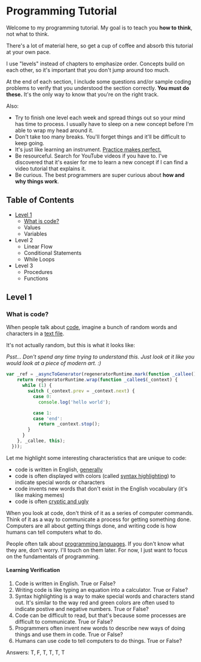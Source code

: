 # Programming Tutorial
Welcome to my programming tutorial. My goal is to teach you **how to think**, not what to think.

There's a lot of material here, so get a cup of coffee and absorb this tutorial at your own pace.

I use "levels" instead of chapters to emphasize order. Concepts build on each other, so it's important that you don't jump around too much.

At the end of each section, I include some questions and/or sample coding problems to verify that you understood the section correctly. **You must do these.** It's the only way to know that you're on the right track.

Also:
* Try to finish one level each week and spread things out so your mind has time to process. I usually have to sleep on a new concept before I'm able to wrap my head around it.
* Don't take too many breaks. You'll forget things and it'll be difficult to keep going.
* It's just like learning an instrument. [Practice makes perfect.](http://lifehacker.com/5939374/a-better-way-to-practice)
* Be resourceful. Search for YouTube videos if you have to. I've discovered that it's easier for me to learn a new concept if I can find a video tutorial that explains it.
* Be curious. The best programmers are super curious about **how and why things work**.


## Table of Contents
* [Level 1](#level-1)
  * [What is code?](#what-is-code)
  * Values
  * Variables
* Level 2
  * Linear Flow
  * Conditional Statements
  * While Loops
* Level 3
  * Procedures
  * Functions


## Level 1

### What is code?
When people talk about [code](https://en.wikipedia.org/wiki/Source_code), imagine a bunch of random words and characters in a [text file](https://en.wikipedia.org/wiki/Text_file).

It's not actually random, but this is what it looks like:

*Psst... Don't spend any time trying to understand this. Just look at it like you would look at a piece of modern art. :)*
```js
var _ref = _asyncToGenerator(regeneratorRuntime.mark(function _callee() {
    return regeneratorRuntime.wrap(function _callee$(_context) {
      while (1) {
        switch (_context.prev = _context.next) {
          case 0:
            console.log('hello world');

          case 1:
          case 'end':
            return _context.stop();
        }
      }
    }, _callee, this);
  }));
```

Let me highlight some interesting characteristics that are unique to code:

* code is written in English, [generally](http://softwareengineering.stackexchange.com/questions/1483/do-people-in-non-english-speaking-countries-code-in-english)
* code is often displayed with colors (called [syntax highlighting](https://en.wikipedia.org/wiki/Syntax_highlighting)) to indicate special words or characters
* code invents new words that don't exist in the English vocabulary (it's like making memes)
* code is often [cryptic and ugly](https://blog.codinghorror.com/code-isnt-beautiful/)

When you look at code, don't think of it as a series of computer commands. Think of it as a way to communicate a process for getting something done. Computers are all about getting things done, and writing code is how humans can tell computers what to do.

People often talk about [programming languages](https://en.wikipedia.org/wiki/Programming_language). If you don't know what they are, don't worry. I'll touch on them later. For now, I just want to focus on the fundamentals of programming.


#### Learning Verification
1. Code is written in English. True or False?
2. Writing code is like typing an equation into a calculator. True or False?
3. Syntax highlighting is a way to make special words and characters stand out. It's similar to the way red and green colors are often used to indicate postive and negative numbers. True or False?
4. Code can be difficult to read, but that's because some processes are difficult to communicate. True or False?
5. Programmers often invent new words to describe new ways of doing things and use them in code. True or False?
6. Humans can use code to tell computers to do things. True or False?

Answers: T, F, T, T, T, T
